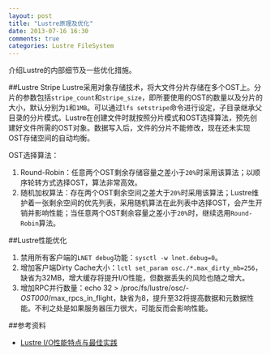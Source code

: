 ```yaml
---
layout: post
title: "Lustre原理及优化"
date: 2013-07-16 16:30
comments: true
categories: Lustre FileSystem
---
```

介绍Lustre的内部细节及一些优化措施。

<!--more-->

##Lustre Stripe
Lustre采用对象存储技术，将大文件分片存储在多个OST上。分片的参数包括`stripe_count`和`stripe_size`，即所要使用的OST的数量以及分片的大小，默认分别为`1`和`1MB`。可以通过`lfs setstripe`命令进行设定，子目录继承父目录的分片模式。Lustre在创建文件时就按照分片模式和OST选择算法，预先创建好文件所需的OST对象。数据写入后，文件的分片不能修改，现在还未实现OST存储空间的自动均衡。

OST选择算法：
1. Round-Robin：任意两个OST剩余存储容量之差小于`20%`时采用该算法；以顺序轮转方式选择OST，算法非常高效。
2. 随机加权算法：存在两个OST剩余空间之差大于`20%`时采用该算法；Lustre维护着一张剩余空间的优先列表，采用随机算法在此列表中选择OST，会产生开销并影响性能；当任意两个OST剩余容量之差小于`20%`时，继续选用`Round-Robin`算法。

##Lustre性能优化

1. 禁用所有客户端的`LNET debug`功能：`sysctl -w lnet.debug=0`。
2. 增加客户端Dirty Cache大小：`lctl set_param osc./*.max_dirty_mb=256`，缺省为32MB，增大缓存将提升I/O性能，但数据丢失的风险也随之增大。
3. 增加RPC并行数量：echo 32 > /proc/fs/lustre/osc/*-OST000*/max_rpcs_in_flight，缺省为8，提升至32将提高数据和元数据性能。不利之处是如果服务器压力很大，可能反而会影响性能。

##参考资料
- [Lustre I/O性能特点与最佳实践](http://blog.csdn.net/liuben/article/details/6455736)
